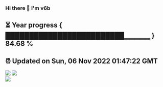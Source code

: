 ### Hi there 👋  I'm v6b  
⏳ Year progress { █████████████████████████▁▁▁▁▁ } 84.68 %
---
⏰ Updated on Sun, 06 Nov 2022 01:47:22 GMT
---
![](https://github-readme-stats.vercel.app/api?username=v6b&bg_color=30,e96443,904e95&title_color=fff&text_color=fff&layout=compact)
![](https://github-readme-stats.vercel.app/api/top-langs/?username=v6b&layout=compact&bg_color=30,e96443,904e95&title_color=fff&text_color=fff)  
![](https://gcore.jsdelivr.net/gh/v6b/v6b@main/assets/github-contribution-grid-snake.svg)

